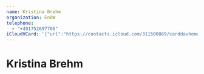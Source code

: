 ```yaml
---
name: Kristina Brehm
organization: EnBW
telephone:
  - "+491752697706"
iCloudVCard: '{"url":"https://contacts.icloud.com/311500889/carddavhome/card/FA32945D-19CD-47B7-B768-C9E782F5CD84.vcf","etag":"\"kmfhbgrr\"","data":"BEGIN:VCARD\r\nVERSION:3.0\r\nFN:\r\nN:Brehm;Kristina;;;\r\nUID:045D1C4E-7FA2-4507-B949-A65617F9CDAE\r\nPRODID:-//Apple Inc.//iOS 12.2//EN\r\nREV:2025-04-03T22:15:24Z\r\nORG:EnBW;\r\nTEL:+491752697706\r\nEND:VCARD"}'
---
```

# Kristina Brehm